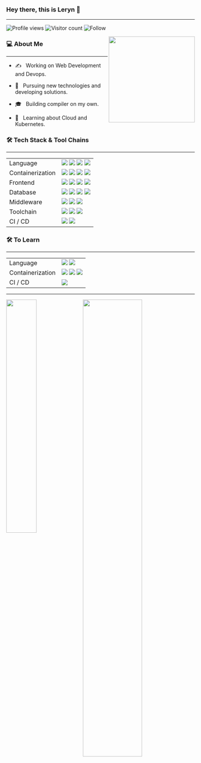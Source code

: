 ### Hey there, this is Leryn 👋

---

![Profile views](https://gpvc.arturio.dev/leryn1122)
![Visitor count](https://visitor-badge.laobi.icu/badge?page_id=leryn1122.leryn1122)
![Follow](https://img.shields.io/github/followers/leryn1122?label=Follow)

<img align='right' src="https://media.giphy.com/media/M9gbBd9nbDrOTu1Mqx/giphy.gif" width="230">

<h3> 💻 About Me </h3>

<hr/>

- ✍️ &nbsp; Working on Web Development and Devops.

- 🤔 &nbsp; Pursuing new technologies and developing solutions.

- 🎓 &nbsp; Building compiler on my own.

- 🌱 &nbsp; Learning about Cloud and Kubernetes.

<h3>🛠 Tech Stack & Tool Chains</h3>

<hr/>

<table>
<tr>
  <td>Language</td>
  <td>
    <img src="https://img.shields.io/badge/java-F56C2D.svg?style=for-the-badge&logo=openjdk&logoColor=F56C2D&labelColor=white">
    <img src="https://img.shields.io/badge/bash-4EAA25.svg?style=for-the-badge&logo=gnubash&logoColor=4EAA25&labelColor=white">
    <img src="https://img.shields.io/badge/python-3776AB.svg?style=for-the-badge&logo=python&logoColor=3776AB&labelColor=white">
    <img src="https://img.shields.io/badge/rust-000000.svg?style=for-the-badge&logo=rust&logoColor=000000&labelColor=white">
  </td>
</tr>
<tr>
  <td>Containerization</td>
  <td>
    <img src="https://img.shields.io/badge/docker-2496ED.svg?style=for-the-badge&logo=docker&logoColor=2496ED&labelColor=white">
    <img src="https://img.shields.io/badge/kubernetes-326CE5.svg?style=for-the-badge&logo=kubernetes&logoColor=326CE5&labelColor=white">
    <img src="https://img.shields.io/badge/helm-0F1689.svg?style=for-the-badge&logo=helm&logoColor=0F1689&labelColor=white">
    <img src="https://img.shields.io/badge/rancher-0075A8.svg?style=for-the-badge&logo=rancher&logoColor=0075A8&labelColor=white">
  </td>
</tr>
<tr>
  <td>Frontend</td>
  <td>
    <img src="https://img.shields.io/badge/vue.js-4FC08D.svg?style=for-the-badge&logo=vuedotjs&logoColor=4FC08D&labelColor=white">
    <img src="https://img.shields.io/badge/vite-646CFF.svg?style=for-the-badge&logo=vite&logoColor=646CFF&labelColor=white">
    <img src="https://img.shields.io/badge/typescript-3178C6.svg?style=for-the-badge&logo=typescript&logoColor=3178C6&labelColor=white">
    <img src="https://img.shields.io/badge/node.js-339933.svg?style=for-the-badge&logo=nodedotjs&logoColor=339933&labelColor=white">
  </td>
</tr>
<tr>
  <td>Database</td>
  <td>
    <img src="https://img.shields.io/badge/mysql-4479A1.svg?style=for-the-badge&logo=mysql&logoColor=4479A1&labelColor=white">
    <img src="https://img.shields.io/badge/oracle-F80000.svg?style=for-the-badge&logo=oracle&logoColor=F80000&labelColor=white">
    <img src="https://img.shields.io/badge/tidb-003B57.svg?style=for-the-badge&logo=target&logoColor=003B57&labelColor=white">
    <img src="https://img.shields.io/badge/oceanbase-003B57.svg?style=for-the-badge&logo=target&logoColor=003B57&labelColor=white">
  </td>
</tr>
<tr>
  <td>Middleware</td>
  <td>
    <img src="https://img.shields.io/badge/kafka-231F20.svg?style=for-the-badge&logo=apachekafka&logoColor=231F20&labelColor=white">
    <img src="https://img.shields.io/badge/redis-DC382D.svg?style=for-the-badge&logo=redis&logoColor=DC382D&labelColor=white">
    <img src="https://img.shields.io/badge/elasticsearch-005571.svg?style=for-the-badge&logo=elasticsearch&logoColor=005571&labelColor=white">
  </td>
</tr>
<tr>
  <td>Toolchain</td>
  <td>
    <img src="https://img.shields.io/badge/git-F05032.svg?style=for-the-badge&logo=git&logoColor=F05032&labelColor=white">
    <img src="https://img.shields.io/badge/markdown-000000.svg?style=for-the-badge&logo=markdown&logoColor=000000&labelColor=white">
    <img src="https://img.shields.io/badge/visualstudiocode-007ACC.svg?style=for-the-badge&logo=visualstudiocode&logoColor=007ACC&labelColor=white">
   </td>
</tr>
<tr>
  <td>CI / CD</td>
  <td>   
    <img src="https://img.shields.io/badge/drone-212121.svg?style=for-the-badge&logo=drone&logoColor=212121&labelColor=white">
    <img src="https://img.shields.io/badge/githubactions-2088FF.svg?style=for-the-badge&logo=githubactions&logoColor=2088FF&labelColor=white">
  </td>
</tr>
</table>

<h3>🛠 To Learn</h3>

<hr/>

<table>
<tr>
  <td>Language</td>
  <td>
    <img src="https://img.shields.io/badge/c++-00599C.svg?style=for-the-badge&logo=cplusplus&logoColor=00599C&labelColor=white">
    <img src="https://img.shields.io/badge/golang-00ADD8.svg?style=for-the-badge&logo=go&logoColor=00ADD8&labelColor=white">
  </td>
</tr>
<tr>
  <td>Containerization</td>
  <td>
    <img src="https://img.shields.io/badge/istio-466BB0.svg?style=for-the-badge&logo=istio&logoColor=466BB0&labelColor=white">
    <img src="https://img.shields.io/badge/prometheus-E6522C.svg?style=for-the-badge&logo=prometheus&logoColor=E6522C&labelColor=white">
    <img src="https://img.shields.io/badge/grafana-F46800.svg?style=for-the-badge&logo=grafana&logoColor=F46800&labelColor=white">
  </td>
</tr>
<tr>
  <td>CI / CD</td>
  <td>
    <img src="https://img.shields.io/badge/jenkins-D24939.svg?style=for-the-badge&logo=jenkins&logoColor=D24939&labelColor=white">
  </td>
</tr>
</table>

<hr>

<img width="40%" align="left" src="https://github-readme-stats.vercel.app/api?username=leryn1122&include_all_commits=true&role=OWNER,ORGANIZATION_MEMBER&count_private=true&show_icons=true&theme=dracula" />
<img width="56%" src="https://github-profile-summary-cards.vercel.app/api/cards/profile-details?username=leryn1122&include_all_commits=true&role=OWNER,ORGANIZATION_MEMBER&count_private=true&show_icons=true&theme=dracula" />
